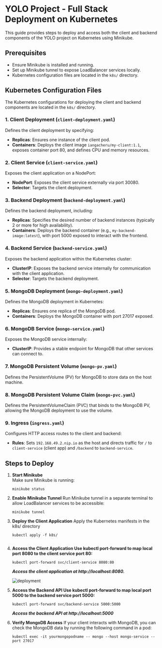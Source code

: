 # YOLO Project - Full Stack Deployment on Kubernetes

This guide provides steps to deploy and access both the client and backend components of the YOLO project on Kubernetes using Minikube.

## Prerequisites
- Ensure Minikube is installed and running.
- Set up Minikube tunnel to expose LoadBalancer services locally.
- Kubernetes configuration files are located in the `k8s/` directory.

## Kubernetes Configuration Files

The Kubernetes configurations for deploying the client and backend components are located in the `k8s/` directory.

### 1. Client Deployment (`client-deployment.yaml`)
Defines the client deployment by specifying:
- **Replicas**: Ensures one instance of the client pod.
- **Containers**: Deploys the client image `iangacheru/my-client:1.1`, exposes container port 80, and defines CPU and memory resources.

### 2. Client Service (`client-service.yaml`)
Exposes the client application on a NodePort:
- **NodePort**: Exposes the client service externally via port 30080.
- **Selector**: Targets the client deployment.

### 3. Backend Deployment (`backend-deployment.yaml`)
Defines the backend deployment, including:
- **Replicas**: Specifies the desired number of backend instances (typically 2 or more for high availability).
- **Containers**: Deploys the backend container (e.g., `my-backend-image:latest`), with port 5000 exposed to interact with the frontend.

### 4. Backend Service (`backend-service.yaml`)
Exposes the backend application within the Kubernetes cluster:
- **ClusterIP**: Exposes the backend service internally for communication with the client application.
- **Selector**: Targets the backend deployment.

### 5. MongoDB Deployment (`mongo-deployment.yaml`)
Defines the MongoDB deployment in Kubernetes:
- **Replicas**: Ensures one replica of the MongoDB pod.
- **Containers**: Deploys the MongoDB container with port 27017 exposed.

### 6. MongoDB Service (`mongo-service.yaml`)
Exposes the MongoDB service internally:
- **ClusterIP**: Provides a stable endpoint for MongoDB that other services can connect to.

### 7. MongoDB Persistent Volume (`mongo-pv.yaml`)
Defines the PersistentVolume (PV) for MongoDB to store data on the host machine.

### 8. MongoDB Persistent Volume Claim (`mongo-pvc.yaml`)
Defines the PersistentVolumeClaim (PVC) that binds to the MongoDB PV, allowing the MongoDB deployment to use the volume.

### 9. Ingress (`ingress.yaml`)
Configures HTTP access routes to the client and backend:
- **Rules**: Sets `192.168.49.2.nip.io` as the host and directs traffic for `/` to `client-service` (client app) and `/backend` to `backend-service`.

## Steps to Deploy

1. **Start Minikube**  
   Make sure Minikube is running:
   ```
   minikube status

2. **Enable Minikube Tunnel**
   Run Minikube tunnel in a separate terminal to allow LoadBalancer services to be accessible:

   ```
   minikube tunnel

3. **Deploy the Client Application**
   Apply the Kubernetes manifests in the k8s/ directory

   ```
   kubectl apply -f k8s/


4. **Access the Client Application Use kubectl port-forward to map local port 8080 to the client service port 80:**
   ```
   kubectl port-forward svc/client-service 8080:80

   ```
   
   ***Access the client application at http://localhost:8080.***

   <img src="./client/src/images/social_icons/IP33.png" alt="deployment" />

5. **Access the Backend API Use kubectl port-forward to map local port 5000 to the backend service port 5000:**

   ```
   kubectl port-forward svc/backend-service 5000:5000

   ```
   ***Access the backend API at http://localhost:5000***

6. **Verify MongoDB Access**
 If your client interacts with MongoDB, you can check the MongoDB data by running the following command in a pod:
   ```
   kubectl exec -it yourmongopodname -- mongo --host mongo-service --port 27017

   ```
